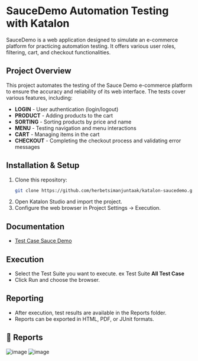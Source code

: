 # SauceDemo Automation Testing with Katalon
SauceDemo is a web application designed to simulate an e-commerce platform for practicing automation testing. It offers various user roles, filtering, cart, and checkout functionalities.

## Project Overview

This project automates the testing of the Sauce Demo e-commerce platform to ensure the accuracy and reliability of its
web interface. The tests cover various features, including:

* **LOGIN** - User authentication (login/logout)
* **PRODUCT** - Adding products to the cart
* **SORTING** - Sorting products by price and name
* **MENU** - Testing navigation and menu interactions
* **CART** - Managing items in the cart
* **CHECKOUT** - Completing the checkout process and validating error messages

## Installation & Setup

1. Clone this repository:
   ```sh
   git clone https://github.com/herbetsimanjuntaak/katalon-saucedemo.git
   ```
2. Open Katalon Studio and import the project.
3. Configure the web browser in Project Settings -> Execution.


## Documentation
- [Test Case Sauce Demo](https://docs.google.com/spreadsheets/d/1G1ycQa6dxkMWKwhEz87vKUnIZIdLpTgYxLe9NwSV8-g/edit?usp=sharing)

## Execution
- Select the Test Suite you want to execute. ex Test Suite **All Test Case**
- Click Run and choose the browser.

## Reporting
- After execution, test results are available in the Reports folder.
- Reports can be exported in HTML, PDF, or JUnit formats.

## 📝 Reports
![image](https://github.com/user-attachments/assets/c37547cd-3adf-4889-9bb7-5bd92816dc39)
![image](https://github.com/user-attachments/assets/7231b13f-6485-4c11-a523-47835669d2eb)




